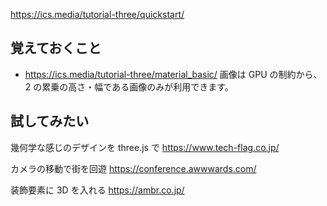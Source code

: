https://ics.media/tutorial-three/quickstart/

## 覚えておくこと

- https://ics.media/tutorial-three/material_basic/
  画像は GPU の制約から、2 の累乗の高さ・幅である画像のみが利用できます。

## 試してみたい

幾何学な感じのデザインを three.js で
https://www.tech-flag.co.jp/

カメラの移動で街を回遊
https://conference.awwwards.com/

装飾要素に 3D を入れる
https://ambr.co.jp/
